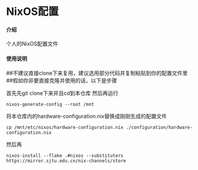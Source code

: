 # NixOS配置

#### 介绍
个人的NixOS配置文件


#### 使用说明
##不建议直接clone下来复用，建议选用部分代码并复制粘贴到你的配置文件里
##假如你非要直接克隆并使用的话，以下是步骤

首先先git clone下来并且cd到本仓库
然后再运行

```
nixos-generate-config --root /mnt
```
将本仓库内的hardware-configuration.nix替换成刚刚生成的配置文件

```
cp /mnt/etc/nixos/hardware-configuration.nix ./configuration/hardware-configuration.nix
```

然后再

```
nixos-install --flake .#nixos --substituters https://mirror.sjtu.edu.cn/nix-channels/store
```
